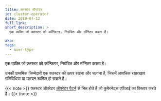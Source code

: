 ```yaml
---
title: क्लस्टर ऑपरेटर
id: cluster-operator
date: 2018-04-12
full_link:
short_description: >
  एक व्यक्ति जो क्लस्टर को कॉन्फ़िगर, नियंत्रित और मॉनिटर करता है।

aka:
tags:
  - user-type
---
```


एक व्यक्ति जो क्लस्टर को कॉन्फ़िगर, नियंत्रित और मॉनिटर करता है।

<!--more-->

उनकी प्राथमिक जिम्मेदारी एक क्लस्टर को ऊपर रखना और चलाना है, जिसमें आवधिक रखरखाव गतिविधियां या उन्नयन शामिल हो सकते हैं।<br>

{{< note >}}
क्लस्टर ऑपरेटर [ऑपरेटर पैटर्न](https://www.openshift.com/learn/topics/operators) से भिन्न होते हैं जो कुबेरनेट्स एपीआई का विस्तार करते है।
{{< /note >}}

